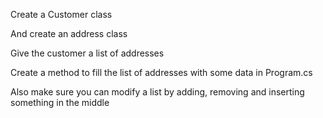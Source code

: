 Create a Customer class

And create an address class

Give the customer a list of addresses

Create a method to fill the list of addresses with some data in Program.cs

Also make sure you can modify a list by adding, removing and inserting something in the middle
